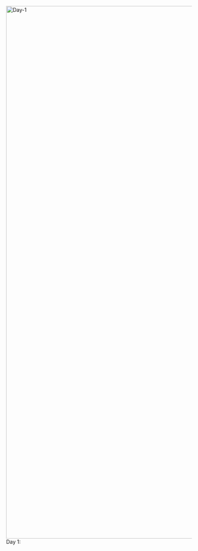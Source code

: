 <img width="1440" alt="Day-1" src="https://github.com/Abduliitr/portfolio/assets/43092512/dfd97f3f-3f67-42bb-bad4-636155d04897">Day 1:
